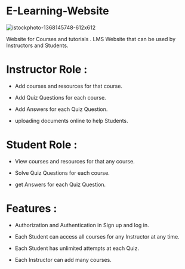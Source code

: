 # E-Learning-Website


![istockphoto-1368145748-612x612](https://user-images.githubusercontent.com/108236186/236647145-27f3bf5a-efdd-4480-a201-2f49b0d6ee6f.jpg)

Website for Courses and  tutorials . 
LMS Website that can be used by Instructors and Students.


# Instructor Role : 


- Add courses and resources for that course.

- Add Quiz Questions for each course.

- Add Answers for each Quiz Question.
 - uploading documents online to help Students.


# Student Role :


- View courses and resources for that any course.

- Solve Quiz Questions for each course.

- get Answers for each Quiz Question.


# Features :


- Authorization and Authentication in Sign up and log in.

- Each Student can access all courses for any Instructor at any time.

- Each Student has unlimited attempts at each Quiz.

- Each Instructor can add many courses.
